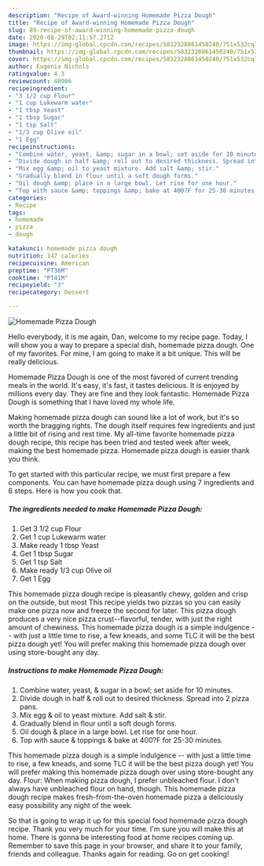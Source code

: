 ```yaml
---
description: "Recipe of Award-winning Homemade Pizza Dough"
title: "Recipe of Award-winning Homemade Pizza Dough"
slug: 89-recipe-of-award-winning-homemade-pizza-dough
date: 2020-08-29T02:11:57.271Z
image: https://img-global.cpcdn.com/recipes/5832328861450240/751x532cq70/homemade-pizza-dough-recipe-main-photo.jpg
thumbnail: https://img-global.cpcdn.com/recipes/5832328861450240/751x532cq70/homemade-pizza-dough-recipe-main-photo.jpg
cover: https://img-global.cpcdn.com/recipes/5832328861450240/751x532cq70/homemade-pizza-dough-recipe-main-photo.jpg
author: Eugenia Nichols
ratingvalue: 4.3
reviewcount: 48986
recipeingredient:
- "3 1/2 cup Flour"
- "1 cup Lukewarm water"
- "1 tbsp Yeast"
- "1 tbsp Sugar"
- "1 tsp Salt"
- "1/3 cup Olive oil"
- "1 Egg"
recipeinstructions:
- "Combine water, yeast, &amp; sugar in a bowl; set aside for 10 minutes."
- "Divide dough in half &amp; roll out to desired thickness. Spread into 2 pizza pans."
- "Mix egg &amp; oil to yeast mixture. Add salt &amp; stir."
- "Gradually blend in flour until a soft dough forms."
- "Oil dough &amp; place in a large bowl. Let rise for one hour."
- "Top with sauce &amp; toppings &amp; bake at 400?F for 25-30 minutes."
categories:
- Recipe
tags:
- homemade
- pizza
- dough

katakunci: homemade pizza dough 
nutrition: 147 calories
recipecuisine: American
preptime: "PT36M"
cooktime: "PT41M"
recipeyield: "3"
recipecategory: Dessert

---
```



![Homemade Pizza Dough](https://img-global.cpcdn.com/recipes/5832328861450240/751x532cq70/homemade-pizza-dough-recipe-main-photo.jpg)

Hello everybody, it is me again, Dan, welcome to my recipe page. Today, I will show you a way to prepare a special dish, homemade pizza dough. One of my favorites. For mine, I am going to make it a bit unique. This will be really delicious.

Homemade Pizza Dough is one of the most favored of current trending meals in the world. It's easy, it's fast, it tastes delicious. It is enjoyed by millions every day. They are fine and they look fantastic. Homemade Pizza Dough is something that I have loved my whole life.

Making homemade pizza dough can sound like a lot of work, but it&#39;s so worth the bragging rights. The dough itself requires few ingredients and just a little bit of rising and rest time. My all-time favorite homemade pizza dough recipe, this recipe has been tried and tested week after week, making the best homemade pizza. Homemade pizza dough is easier thank you think.


To get started with this particular recipe, we must first prepare a few components. You can have homemade pizza dough using 7 ingredients and 6 steps. Here is how you cook that.

<!--inarticleads1-->

##### The ingredients needed to make Homemade Pizza Dough:

1. Get 3 1/2 cup Flour
1. Get 1 cup Lukewarm water
1. Make ready 1 tbsp Yeast
1. Get 1 tbsp Sugar
1. Get 1 tsp Salt
1. Make ready 1/3 cup Olive oil
1. Get 1 Egg


This homemade pizza dough recipe is pleasantly chewy, golden and crisp on the outside, but most This recipe yields two pizzas so you can easily make one pizza now and freeze the second for later. This pizza dough produces a very nice pizza crust--flavorful, tender, with just the right amount of chewiness. This homemade pizza dough is a simple indulgence -- with just a little time to rise, a few kneads, and some TLC it will be the best pizza dough yet! You will prefer making this homemade pizza dough over using store-bought any day. 

<!--inarticleads2-->

##### Instructions to make Homemade Pizza Dough:

1. Combine water, yeast, &amp; sugar in a bowl; set aside for 10 minutes.
1. Divide dough in half &amp; roll out to desired thickness. Spread into 2 pizza pans.
1. Mix egg &amp; oil to yeast mixture. Add salt &amp; stir.
1. Gradually blend in flour until a soft dough forms.
1. Oil dough &amp; place in a large bowl. Let rise for one hour.
1. Top with sauce &amp; toppings &amp; bake at 400?F for 25-30 minutes.


This homemade pizza dough is a simple indulgence -- with just a little time to rise, a few kneads, and some TLC it will be the best pizza dough yet! You will prefer making this homemade pizza dough over using store-bought any day. Flour: When making pizza dough, I prefer unbleached flour. I don&#39;t always have unbleached flour on hand, though. This homemade pizza dough recipe makes fresh-from-the-oven homemade pizza a deliciously easy possibility any night of the week. 

So that is going to wrap it up for this special food homemade pizza dough recipe. Thank you very much for your time. I'm sure you will make this at home. There is gonna be interesting food at home recipes coming up. Remember to save this page in your browser, and share it to your family, friends and colleague. Thanks again for reading. Go on get cooking!
